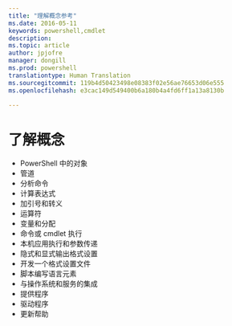 ```yaml
---
title: "理解概念参考"
ms.date: 2016-05-11
keywords: powershell,cmdlet
description: 
ms.topic: article
author: jpjofre
manager: dongill
ms.prod: powershell
translationtype: Human Translation
ms.sourcegitcommit: 119b4d50423498e08383f02e56ae76653d06e555
ms.openlocfilehash: e3cac149d549400b6a180b4a4fd6ff1a13a8130b

---
```


# 了解概念

*  PowerShell 中的对象  
*  管道
*  分析命令
*  计算表达式
*  加引号和转义
*  运算符
*  变量和分配
*  命令或 cmdlet 执行
*  本机应用执行和参数传递
*  隐式和显式输出格式设置
*  开发一个格式设置文件
*  脚本编写语言元素
*  与操作系统和服务的集成
*  提供程序
*  驱动程序
*  更新帮助 




<!--HONumber=Sep16_HO5-->


